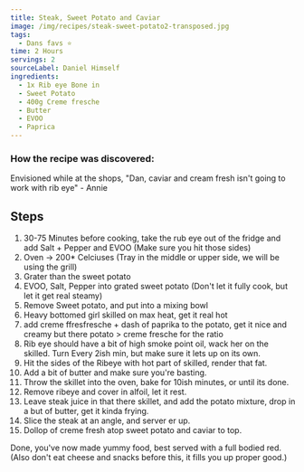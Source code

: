 ```yaml
---
title: Steak, Sweet Potato and Caviar
image: /img/recipes/steak-sweet-potato2-transposed.jpg
tags:
  - Dans favs ⭐
time: 2 Hours
servings: 2
sourceLabel: Daniel Himself
ingredients:
  - 1x Rib eye Bone in
  - Sweet Potato
  - 400g Creme fresche
  - Butter
  - EVOO
  - Paprica
---
```

### How the recipe was discovered:

 Envisioned while at the shops, "Dan, caviar and cream fresh isn't going to work with rib eye" - Annie

## Steps

1. 30-75 Minutes before cooking, take the rub eye out of the fridge and add Salt + Pepper and EVOO (Make sure you hit those sides)
2. Oven -> 200* Celciuses (Tray in the middle or upper side, we will be using the grill)
3. Grater than the sweet potato
4. EVOO, Salt, Pepper into grated sweet potato (Don't let it fully cook, but let it get real steamy)
5. Remove Sweet potato, and put into a mixing bowl
6. Heavy bottomed girl skilled on max heat, get it real hot
7. add creme ffresfresche + dash of paprika to the potato, get it nice and creamy but there potato > creme fresche for the ratio 
8. Rib eye should have a bit of high smoke point oil, wack her on the skilled. Turn Every 2ish min, but make sure it lets up on its own.
9. Hit the sides of the Ribeye with hot part of skilled, render that fat.
10. Add a bit of butter and make sure you're basting.
11. Throw the skillet into the oven, bake for 10ish minutes, or until its done.
12. Remove ribeye and cover in alfoil, let it rest.
13. Leave steak juice in that there skillet, and add the potato mixture, drop in a but of butter, get it kinda frying. 
14. Slice the steak at an angle, and server er up.
15. Dollop of creme fresh atop sweet potato and caviar to top.

Done, you've now made yummy food, best served with a full bodied red. (Also don't eat cheese and snacks before this, it fills you up proper good.)